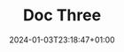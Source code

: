 ---
weight: 999
title: "Doc Three"
description: ""
icon: "article"
date: "2024-01-03T23:18:47+01:00"
lastmod: "2024-01-03T23:18:47+01:00"
draft: true
toc: true
---